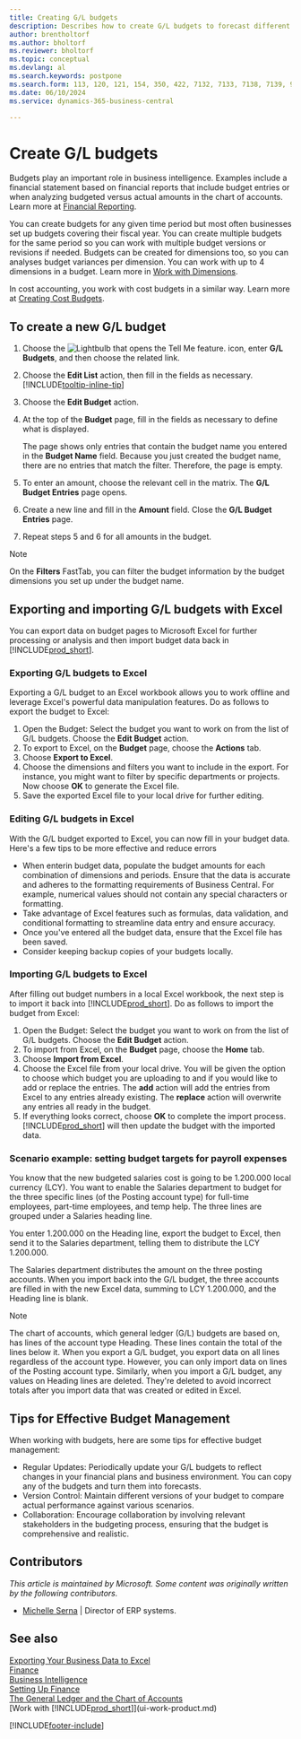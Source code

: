 ```yaml
---
title: Creating G/L budgets
description: Describes how to create G/L budgets to forecast different financial activities and assign dimensions for business intelligence purposes.
author: brentholtorf
ms.author: bholtorf
ms.reviewer: bholtorf
ms.topic: conceptual
ms.devlang: al
ms.search.keywords: postpone
ms.search.form: 113, 120, 121, 154, 350, 422, 7132, 7133, 7138, 7139, 9203, 9219, 9239, 9373, 9374
ms.date: 06/10/2024
ms.service: dynamics-365-business-central

---
```

# Create G/L budgets

Budgets play an important role in business intelligence. Examples include a financial statement based on financial reports that include budget entries or when analyzing budgeted versus actual amounts in the chart of accounts. Learn more at [Financial Reporting](bi.md).
 
You can create budgets for any given time period but most often businesses set up budgets covering their fiscal year. You can create multiple budgets for the same period so you can work with multiple budget versions or revisions if needed. Budgets can be created for dimensions too, so you can analyses budget variances per dimension. You can work with up to 4 dimensions in a budget. Learn more in [Work with Dimensions](finance-dimensions.md).

In cost accounting, you work with cost budgets in a similar way. Learn more at [Creating Cost Budgets](finance-create-cost-budgets.md).  

## To create a new G/L budget

1. Choose the ![Lightbulb that opens the Tell Me feature.](media/ui-search/search_small.png "Tell me what you want to do") icon, enter **G/L Budgets**, and then choose the related link.  
2. Choose the **Edit List** action, then fill in the fields as necessary. [!INCLUDE[tooltip-inline-tip](includes/tooltip-inline-tip_md.md)]  
3. Choose the **Edit Budget** action.
4. At the top of the **Budget** page, fill in the fields as necessary to define what is displayed.  

   The page shows only entries that contain the budget name you entered in the **Budget Name** field. Because you just created the budget name, there are no entries that match the filter. Therefore, the page is empty.  
5. To enter an amount, choose the relevant cell in the matrix. The **G/L Budget Entries** page opens.  
6. Create a new line and fill in the **Amount** field. Close the **G/L Budget Entries** page.  
7. Repeat steps 5 and 6 for all amounts in the budget.  

> [!NOTE]  
> On the **Filters** FastTab, you can filter the budget information by the budget dimensions you set up under the budget name.

## Exporting and importing G/L budgets with Excel

You can export data on budget pages to Microsoft Excel for further processing or analysis and then import budget data back in [!INCLUDE[prod_short](includes/prod_short.md)].

### Exporting G/L budgets to Excel

Exporting a G/L budget to an Excel workbook allows you to work offline and leverage Excel's powerful data manipulation features. Do as follows to export the budget to Excel:

1. Open the Budget: Select the budget you want to work on from the list of G/L budgets. Choose the **Edit Budget** action.
1. To export to Excel, on the **Budget** page, choose the **Actions** tab.
1. Choose **Export to Excel**.
1. Choose the dimensions and filters you want to include in the export. For instance, you might want to filter by specific departments or projects. Now choose **OK** to generate the Excel file.
1. Save the exported Excel file to your local drive for further editing.

### Editing G/L budgets in Excel

With the G/L budget exported to Excel, you can now fill in your budget data. Here's a few tips to be more effective and reduce errors

- When enterin budget data, populate the budget amounts for each combination of dimensions and periods. Ensure that the data is accurate and adheres to the formatting requirements of Business Central. For example, numerical values should not contain any special characters or formatting.
- Take advantage of Excel features such as formulas, data validation, and conditional formatting to streamline data entry and ensure accuracy.
- Once you've entered all the budget data, ensure that the Excel file has been saved. 
- Consider keeping backup copies of your budgets locally.

### Importing G/L budgets to Excel

After filling out budget numbers in a local Excel workbook, the next step is to import it back into [!INCLUDE[prod_short](includes/prod_short.md)]. Do as follows to import the budget from Excel:

1. Open the Budget: Select the budget you want to work on from the list of G/L budgets. Choose the **Edit Budget** action.
1. To import from Excel, on the **Budget** page, choose the **Home** tab.
1. Choose **Import from Excel**.
1. Choose the Excel file from your local drive. You will be given the option to choose which budget you are uploading to and if you would like to add or replace the entries. The **add** action will add the entries from Excel to any entries already existing. The **replace** action will overwrite any entries all ready in the budget. 
1. If everything looks correct, choose **OK** to complete the import process. [!INCLUDE[prod_short](includes/prod_short.md)] will then update the budget with the imported data.

### Scenario example: setting budget targets for payroll expenses

You know that the new budgeted salaries cost is going to be 1.200.000 local currency (LCY). You want to enable the Salaries department to budget for the three specific lines (of the Posting account type) for full-time employees, part-time employees, and temp help. The three lines are grouped under a Salaries heading line.

You enter 1.200.000 on the Heading line, export the budget to Excel, then send it to the Salaries department, telling them to distribute the LCY 1.200.000.

The Salaries department distributes the amount on the three posting accounts. When you import back into the G/L budget, the three accounts are filled in with the new Excel data, summing to LCY 1.200.000, and the Heading line is blank.

> [!NOTE]
> The chart of accounts, which general ledger (G/L) budgets are based on, has lines of the account type Heading. These lines contain the total of the lines below it. When you export a G/L budget, you export data on all lines regardless of the account type. However, you can only import data on lines of the Posting account type. Similarly, when you import a G/L budget, any values on Heading lines are deleted. They're deleted to avoid incorrect totals after you import data that was created or edited in Excel.

## Tips for Effective Budget Management

When working with budgets, here are some tips for effective budget management:

- Regular Updates: Periodically update your G/L budgets to reflect changes in your financial plans and business environment. You can copy any of the budgets and turn them into forecasts.
- Version Control: Maintain different versions of your budget to compare actual performance against various scenarios.
- Collaboration: Encourage collaboration by involving relevant stakeholders in the budgeting process, ensuring that the budget is comprehensive and realistic.

## Contributors

*This article is maintained by Microsoft. Some content was originally written by the following contributors.*

* [Michelle Serna](https://www.linkedin.com/in/michelleserna1/) | Director of ERP systems.

## See also

[Exporting Your Business Data to Excel](about-export-data.md)  
[Finance](finance.md)  
[Business Intelligence](bi.md)  
[Setting Up Finance](finance-setup-finance.md)  
[The General Ledger and the Chart of Accounts](finance-general-ledger.md)  
[Work with [!INCLUDE[prod_short](includes/prod_short.md)]](ui-work-product.md)  

[!INCLUDE[footer-include](includes/footer-banner.md)]
